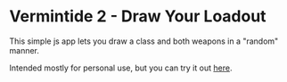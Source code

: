# Vermintide 2 - Draw Your Loadout

This simple js app lets you draw a class and both weapons in a "random" manner.

Intended mostly for personal use, but you can try it out [here](https://bluehardt.github.io/v2-draw-your-loadout/).
